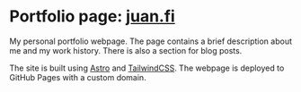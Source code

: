 # Portfolio page: [juan.fi](https://www.juan.fi)
My personal portfolio webpage. The page contains a brief description about me and my work history. There is also a section for blog posts.

The site is built using [Astro](https://astro.build/) and [TailwindCSS](https://tailwindcss.com/). The webpage is deployed to GitHub Pages with a custom domain.

